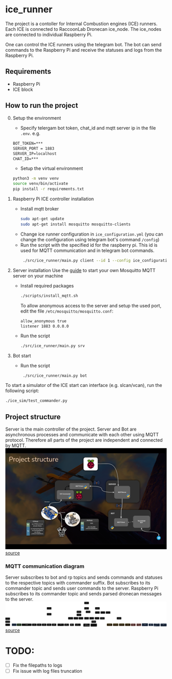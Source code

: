 # ice_runner

The project is a contoller for Internal Combustion engines (ICE) runners. Each ICE is connected to RaccoonLab Dronecan ice_node. The ice_nodes are connected to individual Raspberry Pi. 

One can control the ICE runners using the telegram bot. The bot can send commands to the Raspberry Pi and receive the statuses and logs from the Raspberry Pi.

## Requirements

- Raspberry Pi
- ICE block

## How to run the project 
0. Setup the environment
    - Specify telergam bot token, chat_id and mqtt server ip in the file `.env`.
    e.g.
    ```
    BOT_TOKEN=***
    SERVER_PORT = 1883
    SERVER_IP=localhost
    CHAT_ID=***
    ```
    - Setup the virtual environment
    ```bash
    python3 -m venv venv
    source venv/bin/activate
    pip install -r requirements.txt
    ```

1. Raspberry Pi ICE controller installation
    - Install mqtt broker
        ```bash
        sudo apt-get update
        sudo apt-get install mosquitto mosquitto-clients
        ```
    - Change ice runner configuration in `ice_configuration.yml` (you can change the configuration using telegram bot's command `/config`)
    - Run the script with the specified id for the raspberry pi. This id is used for MQTT communication and in telegram bot commands.
        ```bash
         ./src/ice_runner/main.py client --id 1 --config ice_configuration.yml
        ```

2. Server installation
Use the [guide](https://www.atlantic.net/dedicated-server-hosting/how-to-install-mosquitto-mqtt-server-on-ubuntu-22-04/) to start your own Mosquitto MQTT server on your machine

    - Install required packages
        ```bash
        ./scripts/install_mqtt.sh
        ```
        To allow anonymous access to the server and setup the used port, edit the file `/etc/mosquitto/mosquitto.conf`:
        ```
        allow_anonymous true
        listener 1883 0.0.0.0
        ```
    - Run the script
        ```bash
        ./src/ice_runner/main.py srv
        ```
3. Bot start
    - Run the script

        ```bash
         ./src/ice_runner/main.py bot
        ```

To start a simulator of the ICE start can interface (e.g. slcan/vcan), run the following script:

```bash
./ice_sim/test_commander.py
```

## Project structure
Server is the main controller of the project.
Server and Bot are asynchronous processes and communicate with each other using MQTT protocol. Therefore all parts of the project are independent and connected by MQTT.
    ![Project structure](assets/auto_ice_structure.png)[source](https://drive.google.com/file/d/1y8k6VckcmkdSaXO5kJmT2Wjp_cWLKK8U/view?usp=sharing)
### MQTT communication diagram
Server subscribes to bot and rp topics and sends commands and statuses to the respective topics with commander suffix.
Bot subscribes to its commander topic and sends user commands to the server.
Raspberry Pi subscribes to its commander topic and sends parsed dronecan messages to the server.
    ![MQTT communication diagram](assets/mqtt_diagram.svg)[source](https://drive.google.com/file/d/101-VWQ6xDPb7unSD5HLtugVJ_l3K8BXP/view?usp=sharing)


# TODO:
- [ ] Fix the filepaths to logs
- [ ] Fix issue with log files truncation
